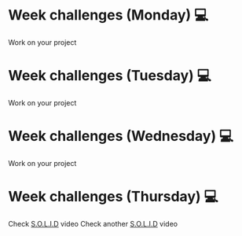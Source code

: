 # Week challenges (Monday) 💻
Work on your project
# Week challenges (Tuesday) 💻
Work on your project
# Week challenges (Wednesday) 💻
Work on your project
# Week challenges (Thursday) 💻
Check [S.O.L.I.D](https://www.youtube.com/watch?v=2X50sKeBAcQ) video
Check another [S.O.L.I.D](https://www.youtube.com/watch?v=XzdhzyAukMM) video
